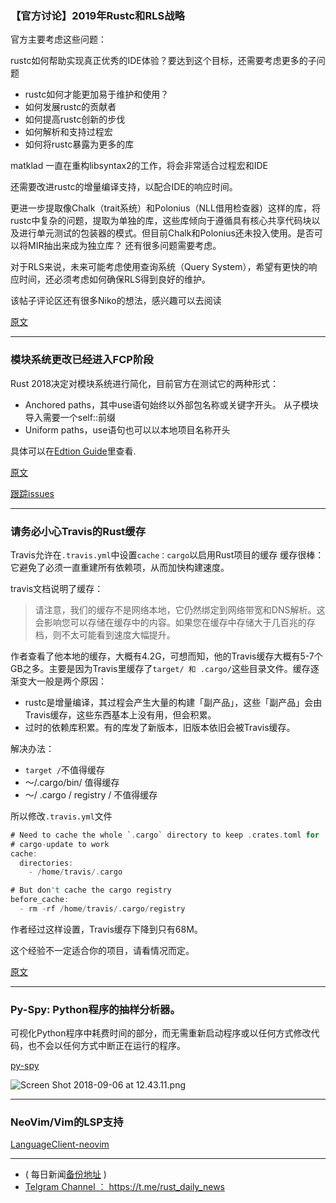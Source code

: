 ### 【官方讨论】2019年Rustc和RLS战略

官方主要考虑这些问题：

rustc如何帮助实现真正优秀的IDE体验？要达到这个目标，还需要考虑更多的子问题

-  rustc如何才能更加易于维护和使用？
- 如何发展rustc的贡献者
-  如何提高rustc创新的步伐
- 如何解析和支持过程宏
-  如何将rustc暴露为更多的库

matklad 一直在重构libsyntax2的工作，将会非常适合过程宏和IDE

还需要改进rustc的增量编译支持，以配合IDE的响应时间。

更进一步提取像Chalk（trait系统）和Polonius（NLL借用检查器）这样的库，将rustc中复杂的问题，提取为单独的库，这些库倾向于遵循具有核心共享代码块以及进行单元测试的包装器的模式。但目前Chalk和Polonius还未投入使用。是否可以将MIR抽出来成为独立库？ 还有很多问题需要考虑。

对于RLS来说，未来可能考虑使用查询系统（Query System），希望有更快的响应时间，还必须考虑如何确保RLS得到良好的维护。


该帖子评论区还有很多Niko的想法，感兴趣可以去阅读

[原文](https://internals.rust-lang.org/t/2019-strategy-for-rustc-and-the-rls/8361)

---

### 模块系统更改已经进入FCP阶段

Rust 2018决定对模块系统进行简化，目前官方在测试它的两种形式：

- Anchored paths，其中use语句始终以外部包名称或关键字开头。 从子模块导入需要一个self::前缀
- Uniform paths，use语句也可以以本地项目名称开头

具体可以在[Edtion Guide](https://rust-lang-nursery.github.io/edition-guide/rust-2018/module-system/path-clarity.html)里查看.

[原文](https://users.rust-lang.org/t/module-system-changes-are-going-into-fcp/20171)

[ 跟踪issues ](https://github.com/rust-lang/rust/issues/53130#issuecomment-418824862)

---

### 请务必小心Travis的Rust缓存

Travis允许在`.travis.yml`中设置`cache：cargo`以启用Rust项目的缓存
缓存很棒：它避免了必须一直重建所有依赖项，从而加快构建速度。

travis文档说明了缓存：

> 请注意，我们的缓存不是网络本地，它仍然绑定到网络带宽和DNS解析。这会影响您可以存储在缓存中的内容。如果您在缓存中存储大于几百兆的存档，则不太可能看到速度大幅提升。

作者查看了他本地的缓存，大概有4.2G，可想而知，他的Travis缓存大概有5-7个GB之多。主要是因为Travis里缓存了`target/ 和 .cargo/`这些目录文件。缓存逐渐变大一般是两个原因：

- rustc是增量编译，其过程会产生大量的构建「副产品」，这些「副产品」会由Travis缓存，这些东西基本上没有用，但会积累。
- 过时的依赖库积累。有的库发了新版本，旧版本依旧会被Travis缓存。

解决办法：

-  `target /`不值得缓存
- 〜/.cargo/bin/  值得缓存
-  〜/ .cargo / registry / 不值得缓存

所以修改`.travis.yml`文件

```rust
# Need to cache the whole `.cargo` directory to keep .crates.toml for
# cargo-update to work
cache:
  directories:
    - /home/travis/.cargo

# But don't cache the cargo registry
before_cache:
  - rm -rf /home/travis/.cargo/registry
```
作者经过这样设置，Travis缓存下降到只有68M。

这个经验不一定适合你的项目，请看情况而定。

[原文](https://levans.fr/rust_travis_cache.html)

---

### Py-Spy: Python程序的抽样分析器。

可视化Python程序中耗费时间的部分，而无需重新启动程序或以任何方式修改代码，也不会以任何方式中断正在运行的程序。

[py-spy](https://github.com/benfred/py-spy)

![Screen Shot 2018-09-06 at 12.43.11.png](https://cdn.steemitimages.com/DQmZxx5CH266vc2JWUzDwGyWK7hsqrB1rbBmW6ta85KFiLw/Screen%20Shot%202018-09-06%20at%2012.43.11.png)

----

### NeoVim/Vim的LSP支持

[LanguageClient-neovim](https://github.com/autozimu/LanguageClient-neovim)

---

- ( 每日新闻[备份地址](https://github.com/RustStudy/rust_daily_news) )
- [Telgram Channel ： https://t.me/rust_daily_news ](https://t.me/rust_daily_news )
